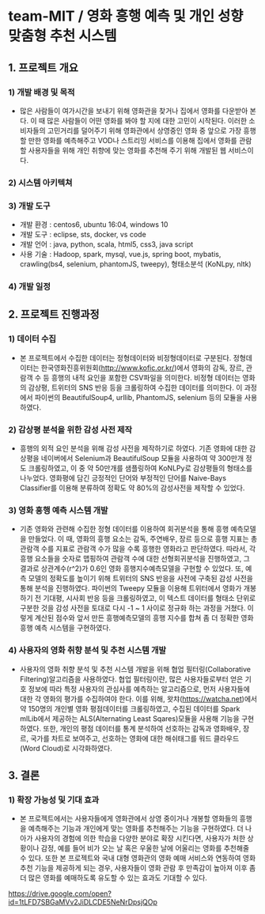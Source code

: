 # team-MIT / 영화 흥행 예측 및 개인 성향 맞춤형 추천 시스템

## 1. 프로젝트 개요

### 1) 개발 배경 및 목적
- 많은 사람들이 여가시간을 보내기 위해 영화관을 찾거나 집에서 영화를 다운받아 본다. 이 때 많은 사람들이 어떤 영화를 봐야 할 지에 대한 고민이 시작된다. 이러한 소비자들의 고민거리를 덜어주기 위해 영화관에서 상영중인 영화 중 앞으로 가장 흥행할 만한 영화를 예측해주고 VOD나 스트리밍 서비스를 이용해 집에서 영화를 관람할 사용자들을 위해 개인 취향에 맞는 영화를 추천해 주기 위해 개발된 웹 서비스이다.

### 2) 시스템 아키텍쳐


### 3) 개발 도구
- 개발 환경 : centos6, ubuntu 16:04, windows 10
- 개발 도구 : eclipse, sts, docker, vs code
- 개발 언어 : java, python, scala, html5, css3, java script
- 사용 기술 : Hadoop, spark, mysql, vue.js, spring boot, mybatis, crawling(bs4, selenium, phantomJS, tweepy), 형태소분석 (KoNLpy, nltk)

### 4) 개발 일정 


## 2. 프로젝트 진행과정

### 1) 데이터 수집
- 본 프로젝트에서 수집한 데이터는 정형데이터와 비정형데이터로 구분된다. 정형데이터는 한국영화진흥위원회(http://www.kofic.or.kr/)에서 영화의 감독, 장르, 관람객 수 등 흥행의 내적 요인을 포함한 CSV파일을 의미한다. 비정형 데이터는 영화의 감상평, 트위터의 SNS 반응 등을 크롤링하여 수집한 데이터를 의미한다. 이 과정에서 파이썬의 BeautifulSoup4, urllib, PhantomJS, selenium 등의 모듈을 사용하였다.

### 2) 감상평 분석을 위한 감성 사전 제작
- 흥행의 외적 요인 분석을 위해 감성 사전을 제작하기로 하였다. 기존 영화에 대한 감상평을 네이버에서 Selenium과 BeautifulSoup 모듈을 사용하여 약 300만개 정도 크롤링하였고, 이 중 약 50만개를 샘플링하여 KoNLPy로 감상평들의 형태소를 나누었다. 영화평에 담긴 긍정적인 단어와 부정적인 단어를 Naive-Bays Classifier를 이용해 분류하여 정확도 약 80%의 감성사전을 제작할 수 있었다.

### 3) 영화 흥행 예측 시스템 개발
- 기존 영화와 관련해 수집한 정형 데이터를 이용하여 회귀분석을 통해 흥행 예측모델을 만들었다. 이 때, 영화의 흥행 요소는 감독, 주연배우, 장르 등으로 흥행 지표는 총 관람객 수를 지표로 관람객 수가 많을 수록 흥행한 영화라고 판단하였다. 따라서, 각 흥행 요소들을 숫자로 맵핑하여 관람객 수에 대한 선형회귀분석을 진행하였고, 그 결과로 상관계수(r^2)가 0.6인 영화 흥행지수예측모델을 구현할 수 있었다.
또, 예측 모델의 정확도를 높이기 위해 트위터의 SNS 반응을 사전에 구축된 감성 사전을 통해 분석을 진행하였다. 파이썬의 Tweepy 모듈을 이용해 트위터에서 영화가 개봉하기 전 기대평, 시사회 반응 등을 크롤링하였고, 이 텍스트 데이터를 형태소 단위로 구분한 것을 감성 사전을 토대로 다시 -1 ~ 1 사이로 정규화 하는 과정을 거쳤다. 이렇게 계산된 점수와 앞서 만든 흥행예측모델의 흥행 지수를 합쳐 좀 더 정확한 영화 흥행 예측 시스템을 구현하였다.

### 4) 사용자의 영화 취향 분석 및 추천 시스템 개발
- 사용자의 영화 취향 분석 및 추천 시스템 개발을 위해 협업 필터링(Collaborative Filtering)알고리즘을 사용하였다. 협업 필터링이란, 많은 사용자들로부터 얻은 기호 정보에 따라 특정 사용자의 관심사를 예측하는 알고리즘으로, 먼저 사용자들에 대한 각 영화의 평가를 수집하여야 한다.
이를 위해, 왓챠(https://watcha.net)에서 약 150명의 개인별 영화 평점데이터를 크롤링하였고, 수집된 데이터를 Spark mlLib에서 제공하는 ALS(Alternating Least Sqares)모듈을 사용해 기능을 구현하였다.
또한, 개인의 평점 데이터를 통계 분석하여 선호하는 감독과 영화배우, 장르, 국가를 차트로 보여주고, 선호하는 영화에 대한 해쉬태그를 워드 클라우드(Word Cloud)로 시각화하였다.



## 3. 결론

### 1) 확장 가능성 및 기대 효과
- 본 프로젝트에서는 사용자들에게 영화관에서 상영 중이거나 개봉할 영화들의 흥행을 예측해주는 기능과 개인에게 맞는 영화를 추천해주는 기능을 구현하였다.
 더 나아가 사용자의 경험에 의한 학습을 다양한 분야로 확장 시킨다면, 사용자가 처한 상황이나 감정, 예를 들어 비가 오는 날 혹은 우울한 날에 어울리는 영화를 추천해줄 수 있다. 
 또한 본 프로젝트와 국내 대형 영화관의 영화 예매 서비스와 연동하여 영화 추천 기능을 제공하게 되는 경우, 사용자들이 영화 관람 후 만족감이 높아져 이후 좀 더 많은 영화를 예매하도록 유도할 수 있는 효과도 기대할 수 있다. 
 
 
 https://drive.google.com/open?id=1tLFD7SBGaMVv2JiDLCDE5NeNrDpsjQOp


